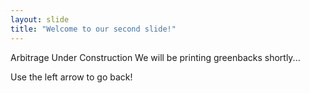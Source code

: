 ```yaml
---
layout: slide
title: "Welcome to our second slide!"
---
```

Arbitrage Under Construction
We will be printing greenbacks shortly...

Use the left arrow to go back!
